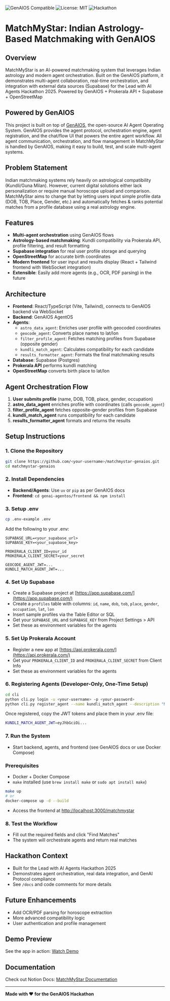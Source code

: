 ![GenAIOS Compatible](https://img.shields.io/badge/GenAIOS-Compatible-brightgreen)
![License: MIT](https://img.shields.io/badge/license-MIT-blue.svg)
![Hackathon](https://img.shields.io/badge/Lead_with_AI_Agents_2025-Project-orange)
# MatchMyStar: Indian Astrology-Based Matchmaking with GenAIOS

## Overview
MatchMyStar is an AI-powered matchmaking system that leverages Indian astrology and modern agent orchestration. Built on the GenAIOS platform, it demonstrates multi-agent collaboration, real-time orchestration, and integration with external data sources (Supabase) for the Lead with AI Agents Hackathon 2025.
Powered by GenAIOS + Prokerala API + Supabase + OpenStreetMap

## Powered by GenAIOS
This project is built on top of [GenAIOS](https://github.com/genai-works-org/genai-agentos), the open-source AI Agent Operating System. GenAIOS provides the agent protocol, orchestration engine, agent registration, and the chat/flow UI that powers the entire agent workflow. All agent communication, orchestration, and flow management in MatchMyStar is handled by GenAIOS, making it easy to build, test, and scale multi-agent systems.

## Problem Statement
Indian matchmaking systems rely heavily on astrological compatibility (Kundli/Guna Milan). However, current digital solutions either lack personalization or require manual horoscope upload and comparison.
MatchMyStar aims to change that by letting users input simple profile data (DOB, TOB, Place, Gender, etc.) and automatically fetches & ranks potential matches from a profile database using a real astrology engine.

## Features
- **Multi-agent orchestration** using GenAIOS flows
- **Astrology-based matchmaking**: Kundli compatibility via Prokerala API, profile filtering, and result formatting
- **Supabase integration** for real user profile storage and querying
- **OpenStreetMap** for accurate birth coordinates
- **Modern frontend** for user input and results display (React + Tailwind frontend with WebSocket integration)
- **Extensible**: Easily add more agents (e.g., OCR, PDF parsing) in the future

## Architecture
- **Frontend**: React/TypeScript (Vite, Tailwind), connects to GenAIOS backend via WebSocket
- **Backend**: GenAIOS AgentOS
- **Agents**:
  - `astro_data_agent`: Enriches user profile with geocoded coordinates
  - `geocode_agent`: Converts place names to lat/lon
  - `filter_profile_agent`: Fetches matching profiles from Supabase (opposite gender)
  - `kundli_match_agent`: Calculates compatibility for each candidate
  - `results_formatter_agent`: Formats the final matchmaking results
- **Database**: Supabase (Postgres)
- **Prokerala API** performs kundli matching
- **OpenStreetMap** converts birth place to lat/lon

## Agent Orchestration Flow
1. **User submits profile** (name, DOB, TOB, place, gender, occupation)
2. **astro_data_agent** enriches profile with coordinates (calls `geocode_agent`)
3. **filter_profile_agent** fetches opposite-gender profiles from Supabase
4. **kundli_match_agent** runs compatibility for each candidate
5. **results_formatter_agent** formats and returns the results

## Setup Instructions

### 1. Clone the Repository
```bash
git clone https://github.com/<your-username>/matchmystar-genaios.git
cd matchmystar-genaios
```

### 2. Install Dependencies
- **Backend/Agents**: Use `uv` or `pip` as per GenAIOS docs
- **Frontend**: `cd genai-agentos/frontend && npm install`

### 3. Setup .env
```bash
cp .env-example .env
```

Add the following to your .env:
```env
SUPABASE_URL=<your_supabase_url>
SUPABASE_KEY=<your_supabase_key>

PROKERALA_CLIENT_ID=your_id
PROKERALA_CLIENT_SECRET=your_secret

GEOCODE_AGENT_JWT=...
KUNDLI_MATCH_AGENT_JWT=...
```

### 4. Set Up Supabase
- Create a Supabase project at [https://app.supabase.com/](https://app.supabase.com/)
- Create a `profiles` table with columns: `id`, `name`, `dob`, `tob`, `place`, `gender`, `occupation`, `lat`, `lon`
- Insert sample profiles via the Table Editor or SQL
- Get your `SUPABASE_URL` and `SUPABASE_KEY` from Project Settings > API
- Set these as environment variables for the agents

### 5. Set Up Prokerala Account
- Register a new app at [https://api.prokerala.com/](https://api.prokerala.com/)
- Get your `PROKERALA_CLIENT_ID` and `PROKERALA_CLIENT_SECRET` from Client Info
- Set these as environment variables for the agents

### 6. Registering Agents (Developer-Only, One-Time Setup)
```bash
cd cli
python cli.py login -u <your-username> -p <your-password>
python cli.py register_agent --name kundli_match_agent --description "Matches kundlis using Prokerala"
```
Once registered, copy the JWT tokens and place them in your .env file:
```bash
KUNDLI_MATCH_AGENT_JWT=eyJhbGciOi...
```

### 7. Run the System
- Start backend, agents, and frontend (see GenAIOS docs or use Docker Compose)
### Prerequisites
- Docker + Docker Compose
- `make` installed (use `brew install make` or `sudo apt install make`)
```bash
make up
# or
docker-compose up -d --build
```
- Access the frontend at [http://localhost:3000/matchmystar](http://localhost:3000/matchmystar)

### 8. Test the Workflow
- Fill out the required fields and click "Find Matches"
- The system will orchestrate agents and return real matches

## Hackathon Context
- Built for the Lead with AI Agents Hackathon 2025
- Demonstrates agent orchestration, real data integration, and GenAI Protocol compliance
- See `/docs` and code comments for more details

## Future Enhancements
- Add OCR/PDF parsing for horoscope extraction
- More advanced compatibility logic
- User authentication and profile management

## Demo Preview
See the app in action: [Watch Demo](https://youtu.be/your-demo-link)

## Documentation
Check out Notion Docs: [MatchMyStar Documentation](https://www.notion.so/MatchMyStar-GenAIOS-Hackathon-Submission-22f043af801e80f683cbd643542431b5?source=copy_link)

---

**Made with ❤️ for the GenAIOS Hackathon**
